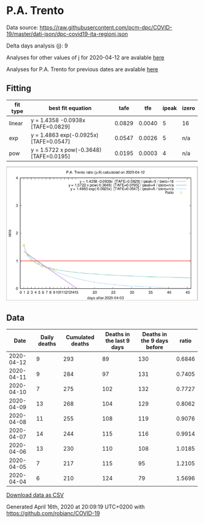 # P.A. Trento

Data source: https://raw.githubusercontent.com/pcm-dpc/COVID-19/master/dati-json/dpc-covid19-ita-regioni.json

Delta days analysis (j): 9

Analyses for other values of j for 2020-04-12 are avalable [here](../2020-04-12/README.md)

Analyses for P.A. Trento for previous dates are avalable [here](../README.md)

## Fitting 
|fit type|best fit equation|tafe|tfe|ipeak|izero|
|-------|-----|--------|------|---|---|
|linear|y = 1.4358 -0.0938x  [TAFE=0.0829]|0.0829|0.0040|5|16|
|exp|y = 1.4863 exp(-0.0925x)  [TAFE=0.0547]|0.0547|0.0026|5|n/a|
|pow|y = 1.5722 x pow(-0.3648)  [TAFE=0.0195]|0.0195|0.0003|4|n/a|

![Plot](COVID-19_p.a._trento_j9_2020-04-12.png)

## Data
|Date|Daily deaths|Cumulated deaths|Deaths in the last 9 days|Deaths in the 9 days before|ratio|
|----|----------|-----------|-------|--------------------|-----|
|2020-04-12|9|293|89|130|0.6846|
|2020-04-11|9|284|97|131|0.7405|
|2020-04-10|7|275|102|132|0.7727|
|2020-04-09|13|268|104|129|0.8062|
|2020-04-08|11|255|108|119|0.9076|
|2020-04-07|14|244|115|116|0.9914|
|2020-04-06|13|230|110|108|1.0185|
|2020-04-05|7|217|115|95|1.2105|
|2020-04-04|6|210|124|79|1.5696|

[Download data as CSV](COVID-19_p.a._trento_j9_2020-04-12.csv)

Generated April 16th, 2020 at 20:09:19 UTC+0200 with https://github.com/robianc/COVID-19
